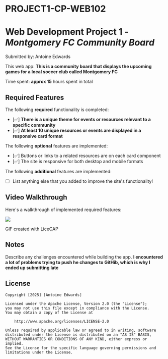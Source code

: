 # PROJECT1-CP-WEB102
# Web Development Project 1 - *Montgomery FC Community Board*

Submitted by: Antoine Edwards

This web app: **This is a community board that displays the upcoming games for a local soccer club called Montgomery FC**

Time spent: **approx 15** hours spent in total

## Required Features

The following **required** functionality is completed:

- [✅] **There is a unique theme for events or resources relevant to a specific community**
- [✅] **At least 10 unique resources or events are displayed in a responsive card format**

The following **optional** features are implemented:

- [✅] Buttons or links to a related resources are on each card component
- [✅] The site is responsive for both desktop and mobile formats

The following **additional** features are implemented:

* [ ] List anything else that you added to improve the site's functionality!

## Video Walkthrough

Here's a walkthrough of implemented required features:

<img src='/community-board/codepath-project1.gif' />

<!-- Replace this with whatever GIF tool you used! -->
GIF created with LiceCAP

## Notes

Describe any challenges encountered while building the app.
**I encountered a lot of problems trying to push he changes to GitHib, which is why I ended up submitting late**

## License

    Copyright [2025] [Antoine Edwards]

    Licensed under the Apache License, Version 2.0 (the "License");
    you may not use this file except in compliance with the License.
    You may obtain a copy of the License at

        http://www.apache.org/licenses/LICENSE-2.0

    Unless required by applicable law or agreed to in writing, software
    distributed under the License is distributed on an "AS IS" BASIS,
    WITHOUT WARRANTIES OR CONDITIONS OF ANY KIND, either express or implied.
    See the License for the specific language governing permissions and
    limitations under the License.
